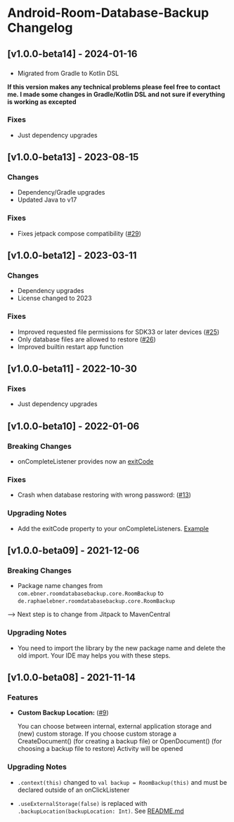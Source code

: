 # Android-Room-Database-Backup Changelog

## [v1.0.0-beta14] - 2024-01-16

###
- Migrated from Gradle to Kotlin DSL

**If this version makes any technical problems please feel free to contact me. I made some changes in Gradle/Kotlin DSL and not sure if everything is working as excepted**  

### Fixes

- Just dependency upgrades


## [v1.0.0-beta13] - 2023-08-15

### Changes

- Dependency/Gradle upgrades
- Updated Java to v17

### Fixes

- Fixes jetpack compose
  compatibility ([#29](https://github.com/rafi0101/Android-Room-Database-Backup/pull/29))

## [v1.0.0-beta12] - 2023-03-11

### Changes

- Dependency upgrades
- License changed to 2023

### Fixes

- Improved requested file permissions for SDK33 or later
  devices ([#25](https://github.com/rafi0101/Android-Room-Database-Backup/pull/25))
- Only database files are allowed to
  restore ([#26](https://github.com/rafi0101/Android-Room-Database-Backup/issues/26))
- Improved builtin restart app function

## [v1.0.0-beta11] - 2022-10-30

### Fixes

- Just dependency upgrades

## [v1.0.0-beta10] - 2022-01-06

### Breaking Changes

- onCompleteListener provides now
  an [exitCode](https://github.com/rafi0101/Android-Room-Database-Backup#exit-codes)

### Fixes

- Crash when database restoring with wrong
  password: ([#13](https://github.com/rafi0101/Android-Room-Database-Backup/issues/13))

### Upgrading Notes

- Add the exitCode property to your onCompleteListeners. [Example](https://github.com/rafi0101/Android-Room-Database-Backup/commit/635f79ec9a14da0fc791c532cbb451450d9157fa#diff-b4c3c770527e11f87f1102175de53b984e0070e801070f5025875fe0c02b89b6L192-R198)

## [v1.0.0-beta09] - 2021-12-06

### Breaking Changes

- Package name changes from `com.ebner.roomdatabasebackup.core.RoomBackup`
  to `de.raphaelebner.roomdatabasebackup.core.RoomBackup`

--> Next step is to change from Jitpack to MavenCentral

### Upgrading Notes

- You need to import the library by the new package name and delete the old import. Your IDE may
  helps you with these steps.

## [v1.0.0-beta08] - 2021-11-14

### Features

- **Custom Backup Location:** ([#9](https://github.com/rafi0101/Android-Room-Database-Backup/issues/9))

  You can choose between internal, external application storage and (new) custom storage. If you choose custom storage a CreateDocument() (for creating a backup file) or OpenDocument() (for choosing a backup file to restore) Activity will be opened

### Upgrading Notes

- `.context(this)` changed to `val backup = RoomBackup(this)` and must be declared outside of an
  onClickListener

- `.useExternalStorage(false)` is replaced with `.backupLocation(backupLocation: Int)`.
  See [README.md](README.md)
